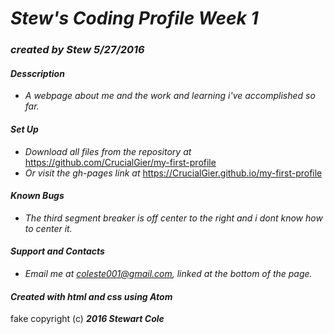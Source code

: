 # _Stew's Coding Profile Week 1_

### _created by Stew 5/27/2016_

#### _Desscription_

* _A webpage about me and the work and learning i've accomplished so far._

#### _Set Up_

* _Download all files from the repository at_ https://github.com/CrucialGier/my-first-profile
* _Or visit the gh-pages link at_ https://CrucialGier.github.io/my-first-profile

#### _Known Bugs_

* _The third segment breaker is off center to the right and i dont know how to center it._

#### _Support and Contacts_

* _Email me at coleste001@gmail.com, linked at the bottom of the page._

#### _Created with html and css using Atom_

fake copyright (c) **_2016 Stewart Cole_**
